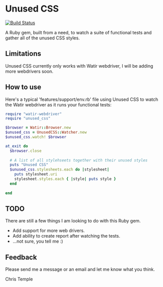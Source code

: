 Unused CSS
==========

[![Build Status](https://travis-ci.org/christemple/unused-css.png?branch=master)](https://travis-ci.org/christemple/unused-css)

A Ruby gem, built from a need, to watch a suite of functional tests and gather all of the unused CSS styles.

Limitations
-----------

Unused CSS currently only works with Watir webdriver, I will be adding more webdrivers soon.

How to use
----------

Here's a typical 'features/support/env.rb' file using Unused CSS to watch the Watir webdriver as it runs your functional tests:

```ruby
require "watir-webdriver"
require "unused_css"

$browser = Watir::Browser.new
$unused_css = UnusedCSS::Watcher.new
$unused_css.watch! $browser

at_exit do
  $browser.close
  
  # A list of all stylehseets together with their unused styles
  puts "Unused CSS"
  $unused_css.stylesheets.each do |stylesheet|
    puts stylesheet.uri
    stylesheet.styles.each { |style| puts style }
  end
  
end
```


TODO
----

There are still a few things I am looking to do with this Ruby gem.
- Add support for more web drivers.
- Add ability to create report after watching the tests.
- ...not sure, you tell me :)


Feedback
--------
Please send me a message or an email and let me know what you think.

Chris Temple
